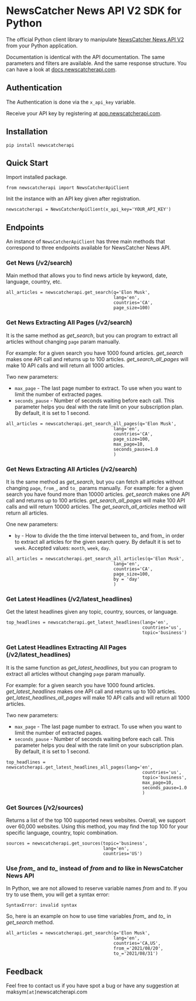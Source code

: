 # NewsCatcher News API V2 SDK for Python

The official Python client library to manipulate [NewsCatcher News API V2](https://newscatcherapi.com/news-api) from your Python application.

Documentation is identical with the API documentation. The same parameters and filters are available. 
And the same response structure. You can have a look at [docs.newscatcherapi.com](https://docs.newscatcherapi.com).

## Authentication

The Authentication is done via the `x_api_key` variable.

Receive your API key by registering at [app.newscatcherapi.com](https://app.newscatcherapi.com).

## Installation
```pip install newscatcherapi```

## Quick Start
Import installed package.

`````from newscatcherapi import NewsCatcherApiClient`````

Init the instance with an API key given after registration.

````newscatcherapi = NewsCatcherApiClient(x_api_key='YOUR_API_KEY') ````

## Endpoints
An instance of `NewsCatcherApiClient` has three main methods that correspond to three endpoints available for NewsCatcher News API.

### Get News (/v2/search)
Main method that allows you to find news article by keyword, date, language, country, etc.

```
all_articles = newscatcherapi.get_search(q='Elon Musk',
                                         lang='en',
                                         countries='CA',
                                         page_size=100)
```

### Get News Extracting All Pages (/v2/search)
It is the same method as *get_search*, but you can program to extract all articles without changing `page` param manually. 

For example: for a given search you have 1000 found articles.  *get_search* makes one API call and returns up to 100 articles. 
*get_search_all_pages* will make 10 API calls and will return all 1000 articles. 

Two new parameters:
- `max_page` - The last page number to extract. To use when you want to limit the number of extracted pages.
- `seconds_pause` - Number of seconds waiting before each call. This parameter helps you deal with the rate limit on your subscription plan. By default, it is set to 1 second. 

```
all_articles = newscatcherapi.get_search_all_pages(q='Elon Musk',
                                         lang='en',
                                         countries='CA',
                                         page_size=100,
                                         max_page=10,
                                         seconds_pause=1.0
                                         )
 ```


### Get News Extracting All Articles (/v2/search)
It is the same method as *get_search*, but you can fetch all articles without changing `page`, `from_`, and `to_` params manually. 
​
For example: for a given search you have found more than 10000 articles.  *get_search* makes one API call and returns up to 100 articles. 
*get_search_all_pages* will make 100 API calls and will return 10000 articles. The *get_search_all_articles* method will return all articles. 
​

One new parameters:
- `by` - How to divide the the time interval between to_ and from_ in order to extract all articles for the given search query. By default it is set to `week`. Accepted values: `month`, `week`, `day`.
​
```
all_articles = newscatcherapi.get_search_all_articles(q='Elon Musk',
                                         lang='en',
                                         countries='CA',
                                         page_size=100,
                                         by = 'day'
                                         )
 ```

### Get Latest Headlines (/v2/latest_headlines)
Get the latest headlines given any topic, country, sources, or language.

```
top_headlines = newscatcherapi.get_latest_headlines(lang='en',
                                                    countries='us',
                                                    topic='business')
 ```

### Get Latest Headlines Extracting All Pages (/v2/latest_headlines)
It is the same function as *get_latest_headlines*, but you can program to extract all articles without changing `page` param manually. 

For example: for a given search you have 1000 found articles.  *get_latest_headlines* makes one API call and returns up to 100 articles. 
*get_latest_headlines_all_pages* will make 10 API calls and will return all 1000 articles. 

Two new parameters:
- `max_page` - The last page number to extract. To use when you want to limit the number of extracted pages.
- `seconds_pause` - Number of seconds waiting before each call. This parameter helps you deal with the rate limit on your subscription plan. By default, it is set to 1 second. 

```
top_headlines = newscatcherapi.get_latest_headlines_all_pages(lang='en',
                                                    countries='us', 
                                                    topic='business',
                                                    max_page=10,
                                                    seconds_pause=1.0
                                                    )
 ```

### Get Sources (/v2/sources)
Returns a list of the top 100 supported news websites. Overall, we support over 60,000 websites. Using this method, you may find the top 100 for your specific language, country, topic combination.

```
sources = newscatcherapi.get_sources(topic='business',
                                     lang='en',
                                     countries='US')
 ```


### Use *from_* and *to_* instead of *from* and *to* like in NewsCatcher News API
In Python, we are not allowed to reserve variable names *from* and *to*. If you try to use them, you will get a syntax error:

```SyntaxError: invalid syntax``` 

So, here is an example on how to use time variables *from_* and *to_* in *get_search* method.

```
all_articles = newscatcherapi.get_search(q='Elon Musk',
                                         lang='en',
                                         countries='CA,US',
                                         from_='2021/08/20',
                                         to_='2021/08/31')
```

## Feedback

Feel free to contact us if you have spot a bug or have any suggestion at maksym`[at]`newscatcherapi.com
